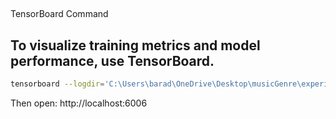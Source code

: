 ## 
TensorBoard Command
## To visualize training metrics and model performance, use TensorBoard.

```bash
tensorboard --logdir='C:\Users\barad\OneDrive\Desktop\musicGenre\experiments\improved_cnn_20250709_100624\logs'
```
Then open: http://localhost:6006
